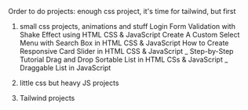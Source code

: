 Order to do projects:
enough css project, it's time for tailwind, but first

1. small css projects, animations and stuff
Login Form Validation with Shake Effect using HTML CSS & JavaScript
Create A Custom Select Menu with Search Box in HTML CSS & JavaScript
How to Create Responsive Card Slider in HTML CSS & JavaScript _ Step-by-Step Tutorial
Drag and Drop Sortable List in HTML CSs & JavaScript _ Draggable List in JavaScript

2. little css but heavy JS projects

3. Tailwind projects